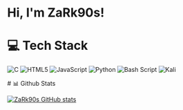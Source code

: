 # Hi, I'm ZaRk90s!

<!-- Information about me --> 

# 💻 Tech Stack
![C](https://img.shields.io/badge/c-%2300599C.svg?style=for-the-badge&logo=c&logoColor=white)
![HTML5](https://img.shields.io/badge/html5-%23E34F26.svg?style=for-the-badge&logo=html5&logoColor=white)
![JavaScript](https://img.shields.io/badge/javascript-%23323330.svg?style=for-the-badge&logo=javascript&logoColor=%23F7DF1E)
![Python](https://img.shields.io/badge/python-3670A0?style=for-the-badge&logo=python&logoColor=ffdd54)
![Bash Script](https://img.shields.io/badge/bash_script-%23121011.svg?style=for-the-badge&logo=gnu-bash&logoColor=white)
![Kali](https://img.shields.io/badge/Kali-268BEE?style=for-the-badge&logo=kalilinux&logoColor=white)

# 📊 Github Stats
<!-- Github stats from [https://github.com/](https://github.com/anuraghazra/github-readme-stats) -->
[![ZaRk90s GitHub stats](https://github-readme-stats.vercel.app/api?username=ZaRk90s)](https://github.com/anuraghazra/github-readme-stats)

